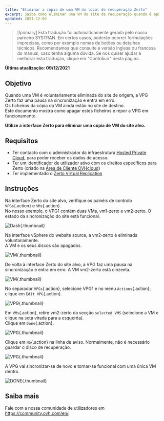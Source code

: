 ```yaml
---
title: "Eliminar a cópia de uma VM do local de recuperação Zerto"
excerpt: Saiba como eliminar uma VM do site de recuperação quando é apagada do site original
updated: 2021-12-09
---
```


> [!primary]
> Esta tradução foi automaticamente gerada pelo nosso parceiro SYSTRAN. Em certos casos, poderão ocorrer formulações imprecisas, como por exemplo nomes de botões ou detalhes técnicos. Recomendamos que consulte a versão inglesa ou francesa do manual, caso tenha alguma dúvida. Se nos quiser ajudar a melhorar esta tradução, clique em "Contribuir" nesta página.
>

**Última atualização: 09/12/2021**

## Objetivo

Quando uma VM é voluntariamente eliminada do site de origem, a VPG Zerto faz uma pausa na sincronização e entra em erro.<br>
Os ficheiros da cópia da VM ainda estão no site de destino.<br>
Este documento mostra como apagar estes ficheiros e repor a VPG em funcionamento.

**Utilize a interface Zerto para eliminar uma cópia de VM do site alvo.**

## Requisitos

- Ter contacto com o administrador da infraestrutura [Hosted Private Cloud](https://www.ovhcloud.com/pt/enterprise/products/hosted-private-cloud/), para poder receber os dados de acesso.
- Ter um identificador de utilizador ativo com os direitos específicos para Zerto (criado na [Área de Cliente OVHcloud](https://www.ovh.com/auth/?action=gotomanager&from=https://www.ovh.pt/&ovhSubsidiary=pt))
- Ter implementado o [Zerto Virtual Replication](/pages/cloud/private-cloud/zerto_virtual_replication_as_a_service)

## Instruções

Na interface Zerto do site alvo, verifique os painéis de controlo `VPGs`{.action} e `VMs`{.action}.<br>
No nosso exemplo, o VPG1 contém duas VMs, vm1-zerto e vm2-zerto. O estado da sincronização do site está funcional.

![Dash](images/en01sync.png){.thumbnail}

Na interface vSphere do website source, a vm2-zerto é eliminada voluntariamente.<br>
A VM e os seus discos são apagados.

![VM](images/en02vmdelete.png){.thumbnail}

De volta à interface Zerto do site alvo, a VPG faz uma pausa na sincronização e entra em erro. A VM vm2-zerto está cinzenta.

![VM](images/en03vpgerror.png){.thumbnail}

No separador `VPGs`{.action}, selecione VPG1 e no menu `Actions`{.action}, clique em `Edit VPG`{.action}.

![VPG](images/en04vpgedit.png){.thumbnail}

Em `VMs`{.action}, retire vm2-zerto da secção `selected VMS` (selecione a VM e clique na seta virada para a esquerda).<br>
Clique em `Done`{.action}.

![VPG](images/en05vpgremove.png){.thumbnail}

Clique em `No`{.action} na linha de aviso. Normalmente, não é necessário guardar o disco de recuperação.

![VPG](images/en06warning.png){.thumbnail}

A VPG vai sincronizar-se de novo e tornar-se funcional com uma única VM dentro.

![DONE](images/en07green.png){.thumbnail}

## Saiba mais

Fale com a nossa comunidade de utilizadores em <https://community.ovh.com/en/>.
